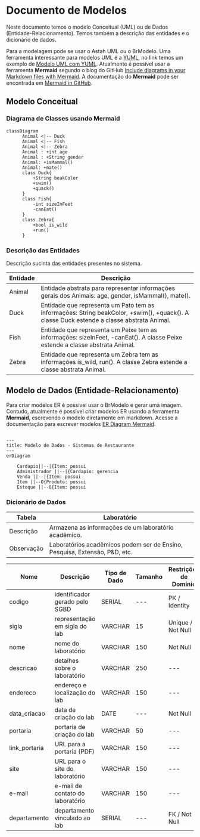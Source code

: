 # Documento de Modelos

Neste documento temos o modelo Conceitual (UML) ou de Dados (Entidade-Relacionamento). Temos também a descrição das entidades e o dicionário de dados.

Para a modelagem pode se usar o Astah UML ou o BrModelo. Uma ferramenta interessante para modelos UML é a [YUML](http://yuml.me), no link temos um exemplo de [Modelo UML com YUML](yuml/monitoria-yuml.md). Atualmente é possível usar a ferramenta **Mermaid** segundo o blog do GitHub [Include diagrams in your Markdown files with Mermaid](https://github.blog/2022-02-14-include-diagrams-markdown-files-mermaid/). A documentação do **Mermaid** pode ser encontrada em [Mermaid in GitHub](https://mermaid-js.github.io/mermaid).

## Modelo Conceitual

### Diagrama de Classes usando Mermaid

```mermaid
classDiagram
      Animal <|-- Duck
      Animal <|-- Fish
      Animal <|-- Zebra
      Animal : +int age
      Animal : +String gender
      Animal: +isMammal()
      Animal: +mate()
      class Duck{
          +String beakColor
          +swim()
          +quack()
      }
      class Fish{
          -int sizeInFeet
          -canEat()
      }
      class Zebra{
          +bool is_wild
          +run()
      }
```

### Descrição das Entidades

Descrição sucinta das entidades presentes no sistema.

| Entidade | Descrição                                                                                                                                |
| -------- | ---------------------------------------------------------------------------------------------------------------------------------------- |
| Animal   | Entidade abstrata para representar informações gerais dos Animais: age, gender, isMammal(), mate().                                      |
| Duck     | Entidade que representa um Pato tem as informações: String beakColor, +swim(), +quack(). A classe Duck estende a classe abstrata Animal. |
| Fish     | Entidade que representa um Peixe tem as informações: sizeInFeet, -canEat(). A classe Peixe estende a classe abstrata Animal.             |
| Zebra    | Entidade que representa um Zebra tem as informações is_wild, run(). A classe Zebra estende a classe abstrata Animal.                     |

## Modelo de Dados (Entidade-Relacionamento)

Para criar modelos ER é possível usar o BrModelo e gerar uma imagem. Contudo, atualmente é possível criar modelos ER usando a ferramenta **Mermaid**, escrevendo o modelo diretamente em markdown. Acesse a documentação para escrever modelos [ER Diagram Mermaid](https://mermaid-js.github.io/mermaid/#/entityRelationshipDiagram).

```mermaid

---
title: Modelo de Dados - Sistemas de Restaurante
---
erDiagram
    
    Cardapio||--|{Item: possui
    Administrador ||--|{Cardapio: gerencia
    Venda ||--|{Item: possui
    Item ||--O{Produto: possui
    Estoque ||--O{Item: possui
```

### Dicionário de Dados

| Tabela     | Laboratório                                                                |
| ---------- | -------------------------------------------------------------------------- |
| Descrição  | Armazena as informações de um laboratório acadêmico.                       |
| Observação | Laboratórios acadêmicos podem ser de Ensino, Pesquisa, Extensão, P&D, etc. |

| Nome          | Descrição                        | Tipo de Dado | Tamanho | Restrições de Domínio |
| ------------- | -------------------------------- | ------------ | ------- | --------------------- |
| codigo        | identificador gerado pelo SGBD   | SERIAL       | ---     | PK / Identity         |
| sigla         | representação em sigla do lab    | VARCHAR      | 15      | Unique / Not Null     |
| nome          | nome do laboratório              | VARCHAR      | 150     | Not Null              |
| descricao     | detalhes sobre o laboratório     | VARCHAR      | 250     | ---                   |
| endereco      | endereço e localização do lab    | VARCHAR      | 150     | ---                   |
| data_criacao  | data de criação do lab           | DATE         | ---     | Not Null              |
| portaria      | portaria de criação do lab       | VARCHAR      | 50      | ---                   |
| link_portaria | URL para a portaria (PDF)        | VARCHAR      | 150     | ---                   |
| site          | URL para o site do laboratório   | VARCHAR      | 150     | ---                   |
| e-mail        | e-mail de contato do laboratório | VARCHAR      | 150     | ---                   |
| departamento  | departamento vinculado ao lab    | SERIAL       | ---     | FK / Not Null         |

